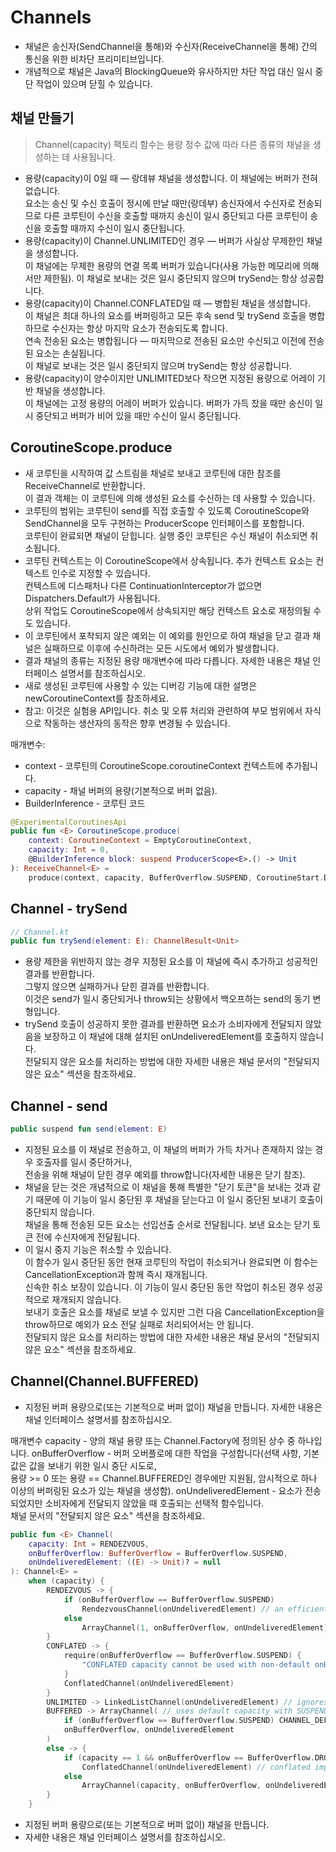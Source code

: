 # Channels
- 채널은 송신자(SendChannel을 통해)와 수신자(ReceiveChannel을 통해) 간의 통신을 위한 비차단 프리미티브입니다.
- 개념적으로 채널은 Java의 BlockingQueue와 유사하지만 차단 작업 대신 일시 중단 작업이 있으며 닫힐 수 있습니다.

## 채널 만들기

> Channel(capacity) 팩토리 함수는 용량 정수 값에 따라 다른 종류의 채널을 생성하는 데 사용됩니다.

- 용량(capacity)이 0일 때 — 랑데뷰 채널을 생성합니다. 이 채널에는 버퍼가 전혀 없습니다. \
  요소는 송신 및 수신 호출이 정시에 만날 때만(랑데부) 송신자에서 수신자로 전송되므로 다른 코루틴이 수신을 호출할 때까지 송신이 일시 중단되고 다른 코루틴이 송신을 호출할 때까지 수신이 일시 중단됩니다.
- 용량(capacity)이 Channel.UNLIMITED인 경우 — 버퍼가 사실상 무제한인 채널을 생성합니다. \
  이 채널에는 무제한 용량의 연결 목록 버퍼가 있습니다(사용 가능한 메모리에 의해서만 제한됨). 이 채널로 보내는 것은 일시 중단되지 않으며 trySend는 항상 성공합니다.
- 용량(capacity)이 Channel.CONFLATED일 때 — 병합된 채널을 생성합니다. \
  이 채널은 최대 하나의 요소를 버퍼링하고 모든 후속 send 및 trySend 호출을 병합하므로 수신자는 항상 마지막 요소가 전송되도록 합니다. \
  연속 전송된 요소는 병합됩니다 — 마지막으로 전송된 요소만 수신되고 이전에 전송된 요소는 손실됩니다. \
  이 채널로 보내는 것은 일시 중단되지 않으며 trySend는 항상 성공합니다.
- 용량(capacity)이 양수이지만 UNLIMITED보다 작으면 지정된 용량으로 어레이 기반 채널을 생성합니다. \
  이 채널에는 고정 용량의 어레이 버퍼가 있습니다. 버퍼가 가득 찼을 때만 송신이 일시 중단되고 버퍼가 비어 있을 때만 수신이 일시 중단됩니다.

## CoroutineScope.produce
- 새 코루틴을 시작하여 값 스트림을 채널로 보내고 코루틴에 대한 참조를 ReceiveChannel로 반환합니다. \
  이 결과 객체는 이 코루틴에 의해 생성된 요소를 수신하는 데 사용할 수 있습니다.
- 코루틴의 범위는 코루틴이 send를 직접 호출할 수 있도록 CoroutineScope와 SendChannel을 모두 구현하는 ProducerScope 인터페이스를 포함합니다. \
  코루틴이 완료되면 채널이 닫힙니다. 실행 중인 코루틴은 수신 채널이 취소되면 취소됩니다.
- 코루틴 컨텍스트는 이 CoroutineScope에서 상속됩니다. 추가 컨텍스트 요소는 컨텍스트 인수로 지정할 수 있습니다. \
  컨텍스트에 디스패처나 다른 ContinuationInterceptor가 없으면 Dispatchers.Default가 사용됩니다. \
  상위 작업도 CoroutineScope에서 상속되지만 해당 컨텍스트 요소로 재정의될 수도 있습니다.
- 이 코루틴에서 포착되지 않은 예외는 이 예외를 원인으로 하여 채널을 닫고 결과 채널은 실패하므로 이후에 수신하려는 모든 시도에서 예외가 발생합니다.
- 결과 채널의 종류는 지정된 용량 매개변수에 따라 다릅니다. 자세한 내용은 채널 인터페이스 설명서를 참조하십시오.
- 새로 생성된 코루틴에 사용할 수 있는 디버깅 기능에 대한 설명은 newCoroutineContext를 참조하세요.
- 참고: 이것은 실험용 API입니다. 취소 및 오류 처리와 관련하여 부모 범위에서 자식으로 작동하는 생산자의 동작은 향후 변경될 수 있습니다.


매개변수:
- context - 코루틴의 CoroutineScope.coroutineContext 컨텍스트에 추가됩니다.
- capacity - 채널 버퍼의 용량(기본적으로 버퍼 없음).
- BuilderInference - 코루틴 코드

```kotlin
@ExperimentalCoroutinesApi
public fun <E> CoroutineScope.produce(
    context: CoroutineContext = EmptyCoroutineContext,
    capacity: Int = 0,
    @BuilderInference block: suspend ProducerScope<E>.() -> Unit
): ReceiveChannel<E> =
    produce(context, capacity, BufferOverflow.SUSPEND, CoroutineStart.DEFAULT, onCompletion = null, block = block)
```


## Channel - trySend

```kotlin
// Channel.kt
public fun trySend(element: E): ChannelResult<Unit>
```

- 용량 제한을 위반하지 않는 경우 지정된 요소를 이 채널에 즉시 추가하고 성공적인 결과를 반환합니다. \
  그렇지 않으면 실패하거나 닫힌 결과를 반환합니다. \
  이것은 send가 일시 중단되거나 throw되는 상황에서 백오프하는 send의 동기 변형입니다.
- trySend 호출이 성공하지 못한 결과를 반환하면 요소가 소비자에게 전달되지 않았음을 보장하고 이 채널에 대해 설치된 onUndeliveredElement를 호출하지 않습니다. \
  전달되지 않은 요소를 처리하는 방법에 대한 자세한 내용은 채널 문서의 "전달되지 않은 요소" 섹션을 참조하세요.

## Channel - send

```kotlin
public suspend fun send(element: E)
```

- 지정된 요소를 이 채널로 전송하고, 이 채널의 버퍼가 가득 차거나 존재하지 않는 경우 호출자를 일시 중단하거나, \
  전송을 위해 채널이 닫힌 경우 예외를 throw합니다(자세한 내용은 닫기 참조).
- 채널을 닫는 것은 개념적으로 이 채널을 통해 특별한 "닫기 토큰"을 보내는 것과 같기 때문에 이 기능이 일시 중단된 후 채널을 닫는다고 이 일시 중단된 보내기 호출이 중단되지 않습니다. \
  채널을 통해 전송된 모든 요소는 선입선출 순서로 전달됩니다. 보낸 요소는 닫기 토큰 전에 수신자에게 전달됩니다.
- 이 일시 중지 기능은 취소할 수 있습니다. \
  이 함수가 일시 중단된 동안 현재 코루틴의 작업이 취소되거나 완료되면 이 함수는 CancellationException과 함께 즉시 재개됩니다. \
  신속한 취소 보장이 있습니다. 이 기능이 일시 중단된 동안 작업이 취소된 경우 성공적으로 재개되지 않습니다. \
  보내기 호출은 요소를 채널로 보낼 수 있지만 그런 다음 CancellationException을 throw하므로 예외가 요소 전달 실패로 처리되어서는 안 됩니다. \
  전달되지 않은 요소를 처리하는 방법에 대한 자세한 내용은 채널 문서의 "전달되지 않은 요소" 섹션을 참조하세요.

## Channel<Int>(Channel.BUFFERED)
- 지정된 버퍼 용량으로(또는 기본적으로 버퍼 없이) 채널을 만듭니다. 자세한 내용은 채널 인터페이스 설명서를 참조하십시오.

매개변수
capacity - 양의 채널 용량 또는 Channel.Factory에 정의된 상수 중 하나입니다.
onBufferOverflow - 버퍼 오버플로에 대한 작업을 구성합니다(선택 사항, 기본값은 값을 보내기 위한 일시 중단 시도로, \
  용량 >= 0 또는 용량 == Channel.BUFFERED인 경우에만 지원됨, 암시적으로 하나 이상의 버퍼링된 요소가 있는 채널을 생성함).
onUndeliveredElement - 요소가 전송되었지만 소비자에게 전달되지 않았을 때 호출되는 선택적 함수입니다. \
  채널 문서의 "전달되지 않은 요소" 섹션을 참조하세요.

```kotlin
public fun <E> Channel(
    capacity: Int = RENDEZVOUS,
    onBufferOverflow: BufferOverflow = BufferOverflow.SUSPEND,
    onUndeliveredElement: ((E) -> Unit)? = null
): Channel<E> =
    when (capacity) {
        RENDEZVOUS -> {
            if (onBufferOverflow == BufferOverflow.SUSPEND)
                RendezvousChannel(onUndeliveredElement) // an efficient implementation of rendezvous channel
            else
                ArrayChannel(1, onBufferOverflow, onUndeliveredElement) // support buffer overflow with buffered channel
        }
        CONFLATED -> {
            require(onBufferOverflow == BufferOverflow.SUSPEND) {
                "CONFLATED capacity cannot be used with non-default onBufferOverflow"
            }
            ConflatedChannel(onUndeliveredElement)
        }
        UNLIMITED -> LinkedListChannel(onUndeliveredElement) // ignores onBufferOverflow: it has buffer, but it never overflows
        BUFFERED -> ArrayChannel( // uses default capacity with SUSPEND
            if (onBufferOverflow == BufferOverflow.SUSPEND) CHANNEL_DEFAULT_CAPACITY else 1,
            onBufferOverflow, onUndeliveredElement
        )
        else -> {
            if (capacity == 1 && onBufferOverflow == BufferOverflow.DROP_OLDEST)
                ConflatedChannel(onUndeliveredElement) // conflated implementation is more efficient but appears to work in the same way
            else
                ArrayChannel(capacity, onBufferOverflow, onUndeliveredElement)
        }
    }
```

- 지정된 버퍼 용량으로(또는 기본적으로 버퍼 없이) 채널을 만듭니다.
- 자세한 내용은 채널 인터페이스 설명서를 참조하십시오.